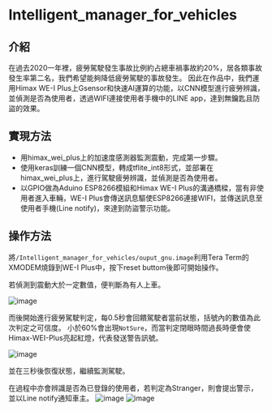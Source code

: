 # Intelligent_manager_for_vehicles
## 介紹
在過去2020一年裡，疲勞駕駛發生事故比例約占總車禍事故約20%，居各類事故發生率第二名，我們希望能夠降低疲勞駕駛的事故發生。
因此在作品中，我們運用Himax WE-I Plus上Gsensor和快速AI運算的功能，以CNN模型進行疲勞辨識，並偵測是否為使用者，透過WIFI連接使用者手機中的LINE app，達到無鑰匙且防盜的效果。
## 實現方法
* 用himax_wei_plus上的加速度感測器監測震動，完成第一步驟。
* 使用keras訓練一個CNN模型，轉成tflite_int8形式，並部署在himax_wei_plus上，進行駕駛疲勞辨識，並偵測是否為使用者。
* 以GPIO做為Aduino ESP8266模組和Himax WE-I Plus的溝通橋樑，當有非使用者進入車輛，WE-I Plus會傳送訊息驅使ESP8266連接WIFI，並傳送訊息至使用者手機(Line notify)，來達到防盜警示功能。

## 操作方法
將`/Intelligent_manager_for_vehicles/ouput_gnu.image`利用Tera Term的XMODEM燒錄到WE-I Plus中，按下reset buttom後即可開始操作。

若偵測到震動大於一定數值，便判斷為有人上車。

![image](https://user-images.githubusercontent.com/48234255/119994911-a4f4bb80-bfff-11eb-9b96-754bb3ee03db.png)

而後開始進行疲勞駕駛判定，每0.5秒會回饋駕駛者當前狀態，括號內的數值為此次判定之可信度。
小於60%會出現`NotSure`，而當判定閉眼時間過長時便會使Himax-WEI-Plus亮起紅燈，代表發送警告訊號。

![image](https://user-images.githubusercontent.com/48234255/120002038-feacb400-c006-11eb-83df-b383f1ceb5fb.png)

並在三秒後恢復狀態，繼續監測駕駛。

在過程中亦會辨識是否為已登錄的使用者，若判定為Stranger，則會提出警示，並以Line notify通知車主。
![image](https://user-images.githubusercontent.com/48234255/126733247-4dea2340-4e31-4608-937a-83d7d5975cfe.png)
![image](https://user-images.githubusercontent.com/48234255/126733267-e9edee98-0284-4165-877b-c8a38a9b9be8.png)

